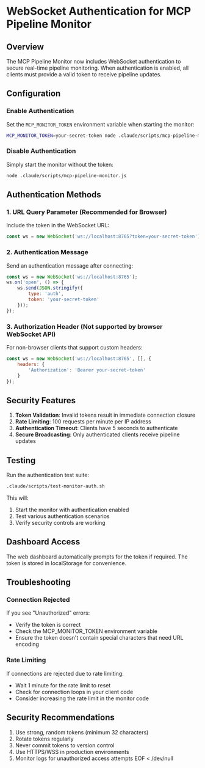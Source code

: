 # WebSocket Authentication for MCP Pipeline Monitor

## Overview

The MCP Pipeline Monitor now includes WebSocket authentication to secure real-time pipeline monitoring. When authentication is enabled, all clients must provide a valid token to receive pipeline updates.

## Configuration

### Enable Authentication

Set the `MCP_MONITOR_TOKEN` environment variable when starting the monitor:

```bash
MCP_MONITOR_TOKEN=your-secret-token node .claude/scripts/mcp-pipeline-monitor.js
```

### Disable Authentication

Simply start the monitor without the token:

```bash
node .claude/scripts/mcp-pipeline-monitor.js
```

## Authentication Methods

### 1. URL Query Parameter (Recommended for Browser)

Include the token in the WebSocket URL:

```javascript
const ws = new WebSocket('ws://localhost:8765?token=your-secret-token');
```

### 2. Authentication Message

Send an authentication message after connecting:

```javascript
const ws = new WebSocket('ws://localhost:8765');
ws.on('open', () => {
    ws.send(JSON.stringify({
        type: 'auth',
        token: 'your-secret-token'
    }));
});
```

### 3. Authorization Header (Not supported by browser WebSocket API)

For non-browser clients that support custom headers:

```javascript
const ws = new WebSocket('ws://localhost:8765', [], {
    headers: {
        'Authorization': 'Bearer your-secret-token'
    }
});
```

## Security Features

1. **Token Validation**: Invalid tokens result in immediate connection closure
2. **Rate Limiting**: 100 requests per minute per IP address
3. **Authentication Timeout**: Clients have 5 seconds to authenticate
4. **Secure Broadcasting**: Only authenticated clients receive pipeline updates

## Testing

Run the authentication test suite:

```bash
.claude/scripts/test-monitor-auth.sh
```

This will:

1. Start the monitor with authentication enabled
2. Test various authentication scenarios
3. Verify security controls are working

## Dashboard Access

The web dashboard automatically prompts for the token if required. The token is stored in localStorage for convenience.

## Troubleshooting

### Connection Rejected

If you see "Unauthorized" errors:

- Verify the token is correct
- Check the MCP_MONITOR_TOKEN environment variable
- Ensure the token doesn't contain special characters that need URL encoding

### Rate Limiting

If connections are rejected due to rate limiting:

- Wait 1 minute for the rate limit to reset
- Check for connection loops in your client code
- Consider increasing the rate limit in the monitor code

## Security Recommendations

1. Use strong, random tokens (minimum 32 characters)
2. Rotate tokens regularly
3. Never commit tokens to version control
4. Use HTTPS/WSS in production environments
5. Monitor logs for unauthorized access attempts
EOF < /dev/null

